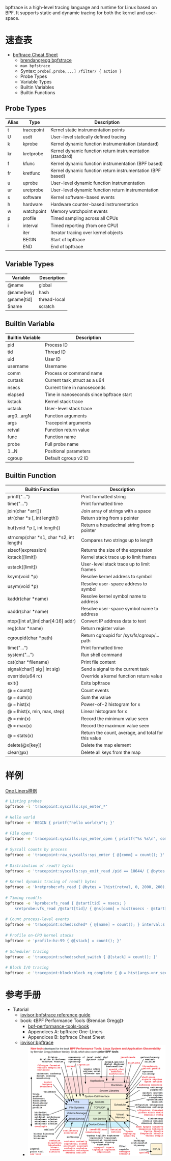 




bpftrace is a high-level tracing language and runtime for Linux based on BPF. It supports static and dynamic tracing for both the kernel and user-space.




# 速查表
- [bpftrace Cheat Sheet](https://www.brendangregg.com/BPF/bpftrace-cheat-sheet.html)
	- [brendangregg bpfstrace](https://www.brendangregg.com/ebpf.html#bpftrace)
	- `man bpfstrace`
	- Syntax: `probe[,probe,...] /filter/ { action }`
	- Probe Types
	- Variable Types
	- Builtin Variables
	- Builtin Functions


## Probe Types

|Alias|Type|Description|
|---|---|---|
|t|tracepoint|Kernel static instrumentation points|
|U|usdt|User-level statically defined tracing|
|k|kprobe|Kernel dynamic function instrumentation (standard)|
|kr|kretprobe|Kernel dynamic function return instrumentation (standard)|
|f|kfunc|Kernel dynamic function instrumentation (BPF based)|
|fr|kretfunc|Kernel dynamic function return instrumentation (BPF based)|
|u|uprobe|User-level dynamic function instrumentation|
|ur|uretprobe|User-level dynamic function return instrumentation|
|s|software|Kernel software-based events|
|h|hardware|Hardware counter-based instrumentation|
|w|watchpoint|Memory watchpoint events|
|p|profile|Timed sampling across all CPUs|
|i|interval|Timed reporting (from one CPU)|
||iter|Iterator tracing over kernel objects|
||BEGIN|Start of bpftrace|
||END|End of bpftrace|


## Variable Types

| Variable   | Description  |
| ---------- | ------------ |
| @name      | global       |
| @name[key] | hash         |
| @name[tid] | thread-local |
| $name      | scratch      |



## Builtin Variable

|Builtin Variable|Description|
|---|---|
|pid|Process ID|
|tid|Thread ID|
|uid|User ID|
|username|Username|
|comm|Process or command name|
|curtask|Current task_struct as a u64|
|nsecs|Current time in nanoseconds|
|elapsed|Time in nanoseconds since bpftrace start|
|kstack|Kernel stack trace|
|ustack|User-level stack trace|
|arg0...argN|Function arguments|
|args|Tracepoint arguments|
|retval|Function return value|
|func|Function name|
|probe|Full probe name|
|$1...$N|Positional parameters|
|cgroup|Default cgroup v2 ID|


## Builtin Function

|Builtin Function|Description|
|---|---|
|printf("...")|Print formatted string|
|time("...")|Print formatted time|
|join(char *arr[])|Join array of strings with a space|
|str(char *s [, int length])|Return string from s pointer|
|buf(void *p [, int length])|Return a hexadecimal string from p pointer|
|strncmp(char *s1, char *s2, int length)|Compares two strings up to length|
|sizeof(expression)|Returns the size of the expression|
|kstack([limit])|Kernel stack trace up to limit frames|
|ustack([limit])|User-level stack trace up to limit frames|
|ksym(void *p)|Resolve kernel address to symbol|
|usym(void *p)|Resolve user-space address to symbol|
|kaddr(char *name)|Resolve kernel symbol name to address|
|uaddr(char *name)|Resolve user-space symbol name to address|
|ntop([int af,]int\|char[4:16] addr)|Convert IP address data to text|
|reg(char *name)|Return register value|
|cgroupid(char *path)|Return cgroupid for /sys/fs/cgroup/... path|
|time("...")|Print formatted time|
|system("...")|Run shell command|
|cat(char *filename)|Print file content|
|signal(char[] sig \| int sig)|Send a signal to the current task|
|override(u64 rc)|Override a kernel function return value|
|exit()|Exits bpftrace|
|@ = count()|Count events|
|@ = sum(x)|Sum the value|
|@ = hist(x)|Power-of-2 histogram for x|
|@ = lhist(x, min, max, step)|Linear histogram for x|
|@ = min(x)|Record the minimum value seen|
|@ = max(x)|Record the maximum value seen|
|@ = stats(x)|Return the count, average, and total for this value|
|delete(@x[key])|Delete the map element|
|clear(@x)|Delete all keys from the map|








# 样例

[One Liners样例](https://github.com/iovisor/bpftrace/blob/master/docs/tutorial_one_liners.md)

```bash
# Listing probes
bpftrace -l 'tracepoint:syscalls:sys_enter_*'

# Hello world
bpftrace -e 'BEGIN { printf("hello world\n"); }'

# File opens
bpftrace -e 'tracepoint:syscalls:sys_enter_open { printf("%s %s\n", comm, str(args->filename)); }'

# Syscall counts by process
bpftrace -e 'tracepoint:raw_syscalls:sys_enter { @[comm] = count(); }'

# Distribution of read() bytes
bpftrace -e 'tracepoint:syscalls:sys_exit_read /pid == 18644/ { @bytes = hist(args->retval); }'

# Kernel dynamic tracing of read() bytes
bpftrace -e 'kretprobe:vfs_read { @bytes = lhist(retval, 0, 2000, 200); }'

# Timing read()s
bpftrace -e 'kprobe:vfs_read { @start[tid] = nsecs; }
    kretprobe:vfs_read /@start[tid]/ { @ns[comm] = hist(nsecs - @start[tid]); delete(@start[tid]); }'

# Count process-level events
bpftrace -e 'tracepoint:sched:sched* { @[name] = count(); } interval:s:5 { exit(); }'

# Profile on-CPU kernel stacks
bpftrace -e 'profile:hz:99 { @[stack] = count(); }'

# Scheduler tracing
bpftrace -e 'tracepoint:sched:sched_switch { @[stack] = count(); }'

# Block I/O tracing
bpftrace -e 'tracepoint:block:block_rq_complete { @ = hist(args->nr_sector * 512); }'
```



# 参考手册


- Tutorial
	- [iovisor bpfstrace reference guide](https://github.com/iovisor/bpftrace/blob/master/docs/reference_guide.md)
	- book: 《BPF Performance Tools (Brendan Gregg)》
		- [bpf-performance-tools-book](https://www.brendangregg.com/bpf-performance-tools-book.html)
		- Appendices A: bpftrace One-Liners  
		- Appendices B: bpftrace Cheat Sheet
	- [iovisor bpftrace](https://github.com/iovisor/bpftrace)
		- ![attachments/bpf_performance_tools_book.png](attachments/bpf_performance_tools_book.png)











